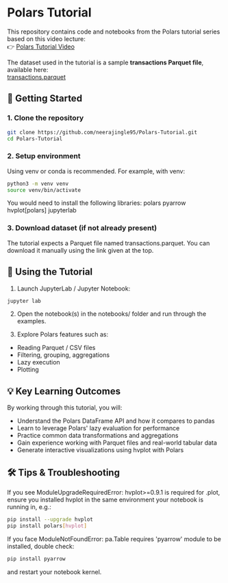 # Polars Tutorial

This repository contains code and notebooks from the Polars tutorial series based on this video lecture:  
👉 [Polars Tutorial Video](https://www.youtube.com/watch?v=8GoBlwgbirE&t=975s)

The dataset used in the tutorial is a sample **transactions Parquet file**, available here:  
[transactions.parquet](https://storage.googleapis.com/rapidsai/polars-demo/transactions.parquet)

## 🚀 Getting Started

### 1. Clone the repository
```bash
git clone https://github.com/neerajingle95/Polars-Tutorial.git
cd Polars-Tutorial
```

### 2. Setup environment
Using venv or conda is recommended. For example, with venv:

```bash
python3 -m venv venv
source venv/bin/activate
```

You would need to install the following libraries:
polars
pyarrow
hvplot[polars]
jupyterlab

### 3. Download dataset (if not already present)
The tutorial expects a Parquet file named transactions.parquet. You can download it manually using the link given at the top.

## 🧪 Using the Tutorial
1. Launch JupyterLab / Jupyter Notebook:

```bash
jupyter lab
```

2. Open the notebook(s) in the notebooks/ folder and run through the examples.

3. Explore Polars features such as:
- Reading Parquet / CSV files
- Filtering, grouping, aggregations
- Lazy execution
- Plotting

## 💡 Key Learning Outcomes
By working through this tutorial, you will:
- Understand the Polars DataFrame API and how it compares to pandas
- Learn to leverage Polars' lazy evaluation for performance
- Practice common data transformations and aggregations
- Gain experience working with Parquet files and real-world tabular data
- Generate interactive visualizations using hvplot with Polars

## 🛠️ Tips & Troubleshooting
If you see ModuleUpgradeRequiredError: hvplot>=0.9.1 is required for .plot, ensure you installed hvplot in the same environment your notebook is running in, e.g.:

```bash
pip install --upgrade hvplot
pip install polars[hvplot]
```

If you face ModuleNotFoundError: pa.Table requires 'pyarrow' module to be installed, double check:

```bash
pip install pyarrow
```
and restart your notebook kernel.
